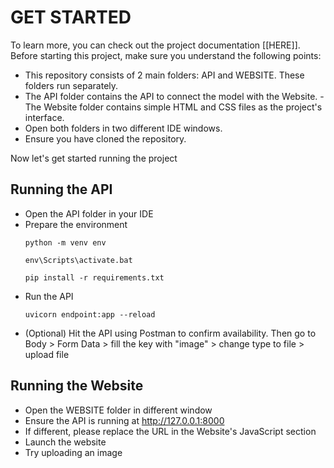 # GET STARTED
To learn more, you can check out the project documentation [[HERE]]. Before starting this project, make sure you understand the following points:

- This repository consists of 2 main folders: API and WEBSITE. These folders run separately.
- The API folder contains the API to connect the model with the Website. - The Website folder contains simple HTML and CSS files as the project's interface.
- Open both folders in two different IDE windows.
- Ensure you have cloned the repository.


Now let's get started running the project
## Running the API
- Open the API folder in your IDE
- Prepare the environment
    ```
    python -m venv env

    env\Scripts\activate.bat

    pip install -r requirements.txt    
    ```
- Run the API
    ```
    uvicorn endpoint:app --reload
    ```
- (Optional) Hit the API using Postman to confirm availability. Then go to Body > Form Data > fill the key with "image" > change type to file > upload file


## Running the Website
- Open the WEBSITE folder in different window
- Ensure the API is running at http://127.0.0.1:8000
- If different, please replace the URL in the Website's JavaScript section
- Launch the website
- Try uploading an image